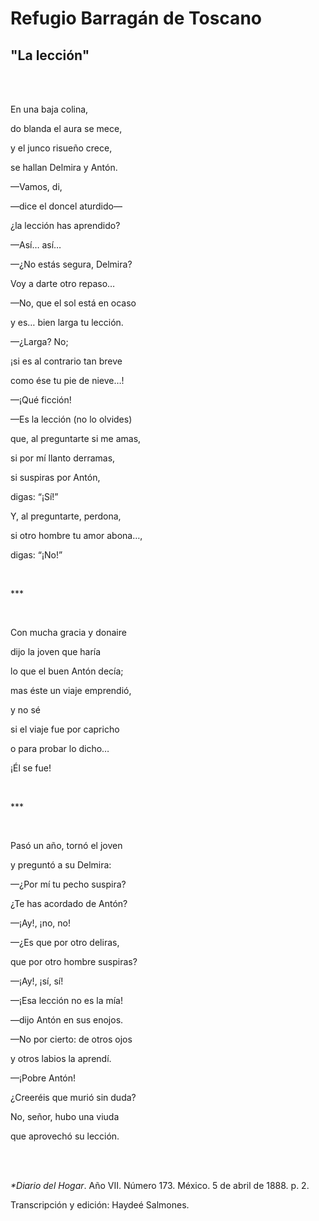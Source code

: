 # Refugio Barragán de Toscano
## "La lección"
<br>
<br>
<p>En una baja colina,</p>
<p>do blanda el aura se mece,</p>
<p>y el junco risueño crece,</p>
<p>se hallan Delmira y Antón.</p>
<p>—Vamos, di,</p>
<p>—dice el doncel aturdido—</p>
<p>¿la lección has aprendido?</p>
<p>—Así… así…</p>
<p>—¿No estás segura, Delmira?</p>
<p>Voy a darte otro repaso…</p>
<p>—No, que el sol está en ocaso</p>
<p>y es… bien larga tu lección.</p>
<p>—¿Larga? No;</p>
<p>¡si es al contrario tan breve</p>
<p>como ése tu pie de nieve…!</p>
<p>—¡Qué ficción!</p>
<p>—Es la lección (no lo olvides)</p>
<p>que, al preguntarte si me amas,</p>
<p>si por mí llanto derramas,</p>
<p>si suspiras por Antón,</p>
<p>digas: “¡Sí!”</p>
<p>Y, al preguntarte, perdona,</p>
<p>si otro hombre tu amor abona…,</p>
<p>digas: “¡No!”</p>
<br>
<p>***</p>
<br>
<p>Con mucha gracia y donaire</p>
<p>dijo la joven que haría</p>
<p>lo que el buen Antón decía;</p>
<p>mas éste un viaje emprendió,</p>
<p>y no sé</p>
<p>si el viaje fue por capricho</p>
<p>o para probar lo dicho…</p>
<p>¡Él se fue!</p>
<br>
<p>***</p>
<br>
<p>Pasó un año, tornó el joven</p>
<p>y preguntó a su Delmira:</p>
<p>—¿Por mí tu pecho suspira?</p>
<p>¿Te has acordado de Antón?</p>
<p>—¡Ay!, ¡no, no!</p>
<p>—¿Es que por otro deliras,</p>
<p>que por otro hombre suspiras?</p>
<p>—¡Ay!, ¡sí, sí!</p>
<p>—¡Esa lección no es la mía!</p>
<p>—dijo Antón en sus enojos.</p>
<p>—No por cierto: de otros ojos</p>
<p>y otros labios la aprendí.</p>
<p>—¡Pobre Antón!</p>
<p>¿Creeréis que murió sin duda?</p>
<p>No, señor, hubo una viuda</p>
<p>que aprovechó su lección.</p>
<br>
<br>
<p><i>*Diario del Hogar</i>. Año VII. Número 173. México. 5 de abril de 1888. p. 2.<p>
<p>Transcripción y edición: Haydeé Salmones.<p>
